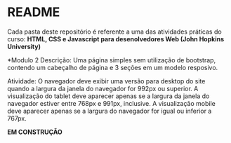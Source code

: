 # README

Cada pasta deste repositório é referente a uma das atividades práticas do curso:
**HTML, CSS e Javascript para desenolvedores Web (John Hopkins University)**

*Modulo 2 
Descrição:
Uma página simples sem utilização de bootstrap, contendo um cabeçalho de página e 3 seções em um modelo resposivo.

Atividade:
O navegador deve exibir uma versão para desktop do site quando a largura da janela do navegador for 992px ou superior. A visualização do tablet deve aparecer apenas se a largura da janela do navegador estiver entre 768px e 991px, inclusive. A visualização mobile deve aparecer apenas se a largura do navegador for igual ou inferior a 767px.

**EM CONSTRUÇÃO**